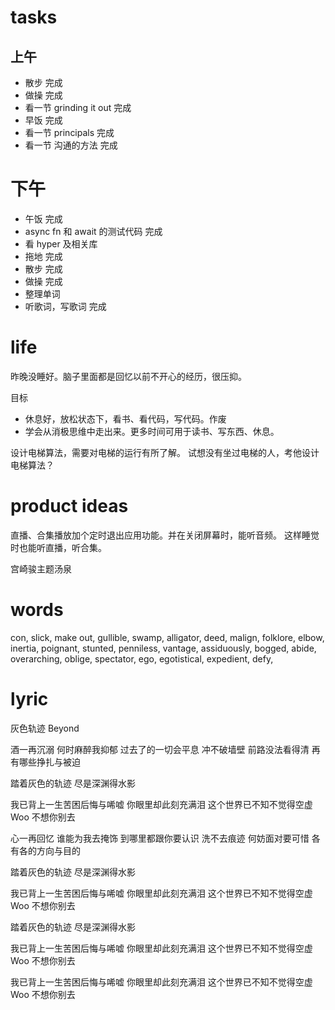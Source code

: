 # tasks

## 上午

* 散步 完成
* 做操 完成
* 看一节 grinding it out 完成
* 早饭 完成
* 看一节 principals 完成
* 看一节 沟通的方法 完成

# 下午

* 午饭 完成
* async fn 和 await 的测试代码 完成
* 看 hyper 及相关库
* 拖地 完成
* 散步 完成
* 做操 完成
* 整理单词
* 听歌词，写歌词 完成

# life

昨晚没睡好。脑子里面都是回忆以前不开心的经历，很压抑。

目标
* 休息好，放松状态下，看书、看代码，写代码。作废
* 学会从消极思维中走出来。更多时间可用于读书、写东西、休息。

设计电梯算法，需要对电梯的运行有所了解。
试想没有坐过电梯的人，考他设计电梯算法？

# product ideas

直播、合集播放加个定时退出应用功能。并在关闭屏幕时，能听音频。
这样睡觉时也能听直播，听合集。

宫崎骏主题汤泉

# words

con, slick, make out, gullible, swamp, alligator, deed, malign, folklore,
elbow, inertia, poignant, stunted, penniless, vantage, assiduously, bogged,
abide, overarching, oblige, spectator, ego, egotistical, expedient, defy, 

# lyric

灰色轨迹
  Beyond

酒一再沉溺 何时麻醉我抑郁
过去了的一切会平息
冲不破墙壁 前路没法看得清
再有哪些挣扎与被迫

踏着灰色的轨迹
尽是深渊得水影

我已背上一生苦困后悔与唏嘘
你眼里却此刻充满泪
这个世界已不知不觉得空虚
Woo 不想你别去

心一再回忆 谁能为我去掩饰
到哪里都跟你要认识
洗不去痕迹 何妨面对要可惜
各有各的方向与目的

踏着灰色的轨迹
尽是深渊得水影

我已背上一生苦困后悔与唏嘘
你眼里却此刻充满泪
这个世界已不知不觉得空虚
Woo 不想你别去

踏着灰色的轨迹
尽是深渊得水影

我已背上一生苦困后悔与唏嘘
你眼里却此刻充满泪
这个世界已不知不觉得空虚
Woo 不想你别去

我已背上一生苦困后悔与唏嘘
你眼里却此刻充满泪
这个世界已不知不觉得空虚
Woo 不想你别去
